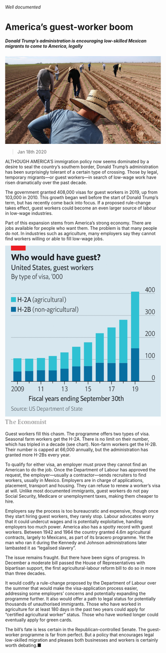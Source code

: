 ###### Well documented

# America’s guest-worker boom 

##### Donald Trump’s administration is encouraging low-skilled Mexican migrants to come to America, legally 

![image](images/20200118_USP001_0.jpg) 

> Jan 18th 2020 

ALTHOUGH AMERICA’S immigration policy now seems dominated by a desire to seal the country’s southern border, Donald Trump’s administration has been surprisingly tolerant of a certain type of crossing. Those by legal, temporary migrants—or guest workers—in search of low-wage work have risen dramatically over the past decade.

The government granted 408,000 visas for guest workers in 2019, up from 103,000 in 2010. This growth began well before the start of Donald Trump’s term, but has recently come back into focus. If a proposed rule-change takes effect, guest workers could become an even larger source of labour in low-wage industries.


Part of this expansion stems from America’s strong economy. There are jobs available for people who want them. The problem is that many people do not. In industries such as agriculture, many employers say they cannot find workers willing or able to fill low-wage jobs.

![image](images/20200118_USC170.png) 


Guest workers fill this chasm. The programme offers two types of visa. Seasonal farm workers get the H-2A. There is no limit on their number, which has tripled in a decade (see chart). Non-farm workers get the H-2B. Their number is capped at 66,000 annually, but the administration has granted more H-2Bs every year.

To qualify for either visa, an employer must prove they cannot find an American to do the job. Once the Department of Labour has approved the request, the employer—usually a contractor—sends recruiters to find workers, usually in Mexico. Employers are in charge of applications, placement, transport and housing. They can refuse to renew a worker’s visa at will. Unlike most documented immigrants, guest workers do not pay Social Security, Medicare or unemployment taxes, making them cheaper to hire.

Employers say the process is too bureaucratic and expensive, though once they start hiring guest workers, they rarely stop. Labour advocates worry that it could undercut wages and is potentially exploitative, handing employers too much power. America also has a spotty record with guest workers. Between 1942 and 1964 the country granted 4.6m agricultural contracts, largely to Mexicans, as part of its bracero programme. Yet the man who ran it during the Kennedy and Johnson administrations later lambasted it as “legalised slavery”.

The issue remains fraught. But there have been signs of progress. In December a moderate bill passed the House of Representatives with bipartisan support, the first agricultural-labour reform bill to do so in more than three decades.

It would codify a rule-change proposed by the Department of Labour over the summer that would make the visa-application process easier, addressing some employers’ concerns and potentially expanding the programme further. It also would offer a path to legal status for potentially thousands of unauthorised immigrants. Those who have worked in agriculture for at least 180 days in the past two years could apply for “certified agricultural worker” status. Those who have worked longer could eventually apply for green cards.

The bill’s fate is less certain in the Republican-controlled Senate. The guest-worker programme is far from perfect. But a policy that encourages legal low-skilled migration and pleases both businesses and workers is certainly worth debating.■


